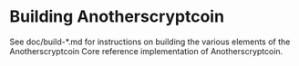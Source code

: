 Building Anotherscryptcoin
================

See doc/build-*.md for instructions on building the various
elements of the Anotherscryptcoin Core reference implementation of Anotherscryptcoin.
